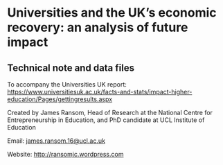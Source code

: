 # Universities and the UK’s economic recovery: an analysis of future impact
## Technical note and data files

To accompany the Universities UK report: https://www.universitiesuk.ac.uk/facts-and-stats/impact-higher-education/Pages/gettingresults.aspx

Created by James Ransom, Head of Research at the National Centre for Entrepreneurship in Education, and PhD candidate at UCL Institute of Education

Email: james.ransom.16@ucl.ac.uk

Website: http://ransomjc.wordpress.com